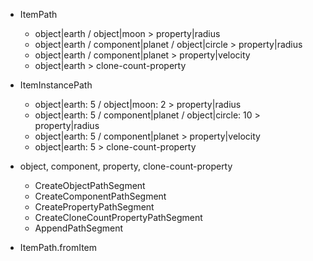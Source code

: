 - ItemPath
    - object|earth / object|moon > property|radius
    - object|earth / component|planet / object|circle > property|radius
    - object|earth / component|planet > property|velocity
    - object|earth > clone-count-property

- ItemInstancePath
    - object|earth: 5 / object|moon: 2 > property|radius
    - object|earth: 5 / component|planet / object|circle: 10 > property|radius
    - object|earth: 5 / component|planet > property|velocity
    - object|earth: 5 > clone-count-property

- object, component, property, clone-count-property
    - CreateObjectPathSegment
    - CreateComponentPathSegment
    - CreatePropertyPathSegment
    - CreateCloneCountPropertyPathSegment
    - AppendPathSegment

- ItemPath.fromItem